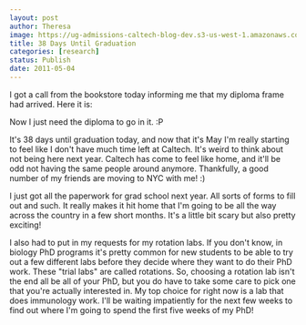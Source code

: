 ```yaml
---
layout: post
author: Theresa
image: https://ug-admissions-caltech-blog-dev.s3-us-west-1.amazonaws.com/old_pictures/caltech_as_it_happens/6a0105349b8251970b014e883acc57970d.jpg
title: 38 Days Until Graduation 
categories: [research]
status: Publish
date: 2011-05-04
---
```



I got a call from the bookstore today informing me that my diploma frame had arrived. Here it is:

Now I just need the diploma to go in it. :P

It's 38 days until graduation today, and now that it's May I'm really starting to feel like I don't have much time left at Caltech. It's weird to think about not being here next year. Caltech has come to feel like home, and it'll be odd not having the same people around anymore. Thankfully, a good number of my friends are moving to NYC with me! :)

I just got all the paperwork for grad school next year. All sorts of forms to fill out and such. It really makes it hit home that I'm going to be all the way across the country in a few short months. It's a little bit scary but also pretty exciting!

I also had to put in my requests for my rotation labs. If you don't know, in biology PhD programs it's pretty common for new students to be able to try out a few different labs before they decide where they want to do their PhD work. These "trial labs" are called rotations. So, choosing a rotation lab isn't the end all be all of your PhD, but you do have to take some care to pick one that you're actually interested in. My top choice for right now is a lab that does immunology work. I'll be waiting impatiently for the next few weeks to find out where I'm going to spend the first five weeks of my PhD!

